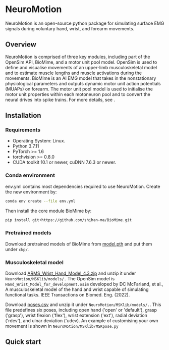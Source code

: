 # NeuroMotion
NeuroMotion is an open-source python package for simulating surface EMG signals during voluntary hand, wrist, and forearm movements.

## Overview

NeuroMotion is comprised of three key modules, including part of the OpenSim API, BioMime, and a motor unit pool model. OpenSim is used to define and visualise movements of an upper-limb musculoskeletal model and to estimate muscle lengths and muscle activations during the movements. BioMime is an AI EMG model that takes in the nonstationary physiological parameters and outputs dynamic motor unit action potentials (MUAPs) on forearm. The motor unit pool model is used to initialise the motor unit properties within each motoneuron pool and to convert the neural drives into spike trains. For more details, see []().

## Installation

### Requirements
- Operating System: Linux.
- Python 3.7.11
- PyTorch >= 1.6
- torchvision >= 0.8.0
- CUDA toolkit 10.1 or newer, cuDNN 7.6.3 or newer.

### Conda environment
env.yml contains most dependencies required to use NeuroMotion. Create the new environment by:

```bash
conda env create --file env.yml
```

Then install the core module BioMime by:

```bash
pip install git+https://github.com/shihan-ma/BioMime.git
```

### Pretrained models
Download pretrained models of BioMime from [model.pth](https://drive.google.com/drive/folders/17Z2QH5NNaIv9p4iDq8HqytFaYk9Qnv2C?usp=sharing) and put them under `ckp/.`

### Musculoskeletal model
Download [ARMS_Wrist_Hand_Model_4.3.zip](https://drive.google.com/drive/folders/17Z2QH5NNaIv9p4iDq8HqytFaYk9Qnv2C?usp=sharing) and unzip it under `NeuroMotion/MSKlib/models/.`
The OpenSim model is `Hand_Wrist_Model_for_development.osim` developed by DC McFarland, et al., A musculoskeletal model of the hand and wrist capable of simulating functional tasks. IEEE Transactions on Biomed. Eng. (2022).

Download [poses.csv](https://drive.google.com/drive/folders/17Z2QH5NNaIv9p4iDq8HqytFaYk9Qnv2C?usp=sharing) and unzip it under `NeuroMotion/MSKlib/models/.`. This file predefines six poses, including open hand ('open' or 'default'), grasp ('grasp'), wrist flexion ('flex'), wrist extension ('ext'), radial deviation ('rdev'), and ulnar deviation ('udev). An example of customising your own movement is shown in `NeuroMotion/MSKlib/MSKpose.py`


## Quick start
